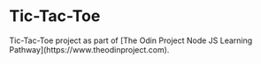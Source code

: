 <h1>Tic-Tac-Toe</h1>
Tic-Tac-Toe project as part of [The Odin Project Node JS Learning Pathway](https://www.theodinproject.com).

